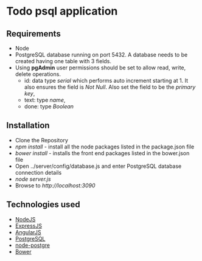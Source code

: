 # Todo psql application

## Requirements

* Node
* PostgreSQL database running on port 5432. A database needs to be created having one table with 3 fields. 
* Using __pgAdmin__ user permissions should be set to allow read, write, delete operations.	
	+ id:  data type _serial_ which performs auto increment starting at 1. It also ensures the field is _Not Null_. Also set the field to be the _primary key_, 
	+ text:  type _name_,
	+ done: type _Boolean_ 


## Installation

* Clone the Repository
* _npm install_ - install all the node packages listed in the package.json file 
* _bower install_ - installs the front end packages listed in the bower.json file
* Open ../server/config/database.js and enter PostgreSQL database connection details
* _node server.js_
* Browse to _http://localhost:3090_


## Technologies used
  
- [NodeJS](http://nodejs.org/)
- [ExpressJS](http://expressjs.com/)
- [AngularJS](https://angularjs.org/)
- [PostgreSQL](http://www.postgresql.org/) 
- [node-postgre](https://github.com/brianc/node-postgres)
- [Bower](http://bower.io/)




